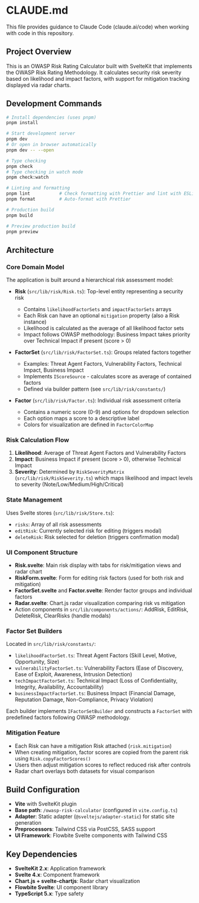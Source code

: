 # CLAUDE.md

This file provides guidance to Claude Code (claude.ai/code) when working with code in this repository.

## Project Overview

This is an OWASP Risk Rating Calculator built with SvelteKit that implements the OWASP Risk Rating Methodology. It calculates security risk severity based on likelihood and impact factors, with support for mitigation tracking displayed via radar charts.

## Development Commands

```bash
# Install dependencies (uses pnpm)
pnpm install

# Start development server
pnpm dev
# Or open in browser automatically
pnpm dev -- --open

# Type checking
pnpm check
# Type checking in watch mode
pnpm check:watch

# Linting and formatting
pnpm lint           # Check formatting with Prettier and lint with ESLint
pnpm format         # Auto-format with Prettier

# Production build
pnpm build

# Preview production build
pnpm preview
```

## Architecture

### Core Domain Model

The application is built around a hierarchical risk assessment model:

- **Risk** (`src/lib/risk/Risk.ts`): Top-level entity representing a security risk
  - Contains `likelihoodFactorSets` and `impactFactorSets` arrays
  - Each Risk can have an optional `mitigation` property (also a Risk instance)
  - Likelihood is calculated as the average of all likelihood factor sets
  - Impact follows OWASP methodology: Business Impact takes priority over Technical Impact if present (score > 0)

- **FactorSet** (`src/lib/risk/FactorSet.ts`): Groups related factors together
  - Examples: Threat Agent Factors, Vulnerability Factors, Technical Impact, Business Impact
  - Implements `IScoreSource` - calculates score as average of contained factors
  - Defined via builder pattern (see `src/lib/risk/constants/`)

- **Factor** (`src/lib/risk/Factor.ts`): Individual risk assessment criteria
  - Contains a numeric score (0-9) and options for dropdown selection
  - Each option maps a score to a descriptive label
  - Colors for visualization are defined in `FactorColorMap`

### Risk Calculation Flow

1. **Likelihood**: Average of Threat Agent Factors and Vulnerability Factors
2. **Impact**: Business Impact if present (score > 0), otherwise Technical Impact
3. **Severity**: Determined by `RiskSeverityMatrix` (`src/lib/risk/RiskSeverity.ts`) which maps likelihood and impact levels to severity (Note/Low/Medium/High/Critical)

### State Management

Uses Svelte stores (`src/lib/risk/Store.ts`):
- `risks`: Array of all risk assessments
- `editRisk`: Currently selected risk for editing (triggers modal)
- `deleteRisk`: Risk selected for deletion (triggers confirmation modal)

### UI Component Structure

- **Risk.svelte**: Main risk display with tabs for risk/mitigation views and radar chart
- **RiskForm.svelte**: Form for editing risk factors (used for both risk and mitigation)
- **FactorSet.svelte** and **Factor.svelte**: Render factor groups and individual factors
- **Radar.svelte**: Chart.js radar visualization comparing risk vs mitigation
- Action components in `src/lib/components/actions/`: AddRisk, EditRisk, DeleteRisk, ClearRisks (handle modals)

### Factor Set Builders

Located in `src/lib/risk/constants/`:
- `likelihoodFactorSet.ts`: Threat Agent Factors (Skill Level, Motive, Opportunity, Size)
- `vulnerabilityFactorSet.ts`: Vulnerability Factors (Ease of Discovery, Ease of Exploit, Awareness, Intrusion Detection)
- `techImpactFactorSet.ts`: Technical Impact (Loss of Confidentiality, Integrity, Availability, Accountability)
- `businessImpactFactorSet.ts`: Business Impact (Financial Damage, Reputation Damage, Non-Compliance, Privacy Violation)

Each builder implements `IFactorSetBuilder` and constructs a `FactorSet` with predefined factors following OWASP methodology.

### Mitigation Feature

- Each Risk can have a mitigation Risk attached (`risk.mitigation`)
- When creating mitigation, factor scores are copied from the parent risk using `Risk.copyFactorScores()`
- Users then adjust mitigation scores to reflect reduced risk after controls
- Radar chart overlays both datasets for visual comparison

## Build Configuration

- **Vite** with SvelteKit plugin
- **Base path**: `/owasp-risk-calculator` (configured in `vite.config.ts`)
- **Adapter**: Static adapter (`@sveltejs/adapter-static`) for static site generation
- **Preprocessors**: Tailwind CSS via PostCSS, SASS support
- **UI Framework**: Flowbite Svelte components with Tailwind CSS

## Key Dependencies

- **SvelteKit 2.x**: Application framework
- **Svelte 4.x**: Component framework
- **Chart.js + svelte-chartjs**: Radar chart visualization
- **Flowbite Svelte**: UI component library
- **TypeScript 5.x**: Type safety
